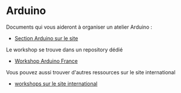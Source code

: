 # Arduino

Documents qui vous aideront à organiser un atelier Arduino :

- [Section Arduino sur le site](http://www.devoxx4kids.org/france/ateliers/arduino/)

Le workshop se trouve dans un repository dédié

- [Workshop Arduino France](https://github.com/Devoxx4KidsFR/Arduino-Workshop)

Vous pouvez aussi trouver d'autres ressources sur le site international 

- [workshops sur le site international](https://github.com/devoxx4kids/materials/tree/master/workshops)




